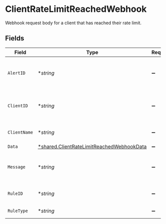 # ClientRateLimitReachedWebhook

Webhook request body for a client that has reached their rate limit.


## Fields

| Field                                                                                                        | Type                                                                                                         | Required                                                                                                     | Description                                                                                                  |
| ------------------------------------------------------------------------------------------------------------ | ------------------------------------------------------------------------------------------------------------ | ------------------------------------------------------------------------------------------------------------ | ------------------------------------------------------------------------------------------------------------ |
| `AlertID`                                                                                                    | **string*                                                                                                    | :heavy_minus_sign:                                                                                           | Unique identifier of the webhook event.                                                                      |
| `ClientID`                                                                                                   | **string*                                                                                                    | :heavy_minus_sign:                                                                                           | Unique identifier for your client in Codat.                                                                  |
| `ClientName`                                                                                                 | **string*                                                                                                    | :heavy_minus_sign:                                                                                           | Name of your client in Codat.                                                                                |
| `Data`                                                                                                       | [*shared.ClientRateLimitReachedWebhookData](../../../pkg/models/shared/clientratelimitreachedwebhookdata.md) | :heavy_minus_sign:                                                                                           | N/A                                                                                                          |
| `Message`                                                                                                    | **string*                                                                                                    | :heavy_minus_sign:                                                                                           | A human readable message about the webhook.                                                                  |
| `RuleID`                                                                                                     | **string*                                                                                                    | :heavy_minus_sign:                                                                                           | Unique identifier for the rule.                                                                              |
| `RuleType`                                                                                                   | **string*                                                                                                    | :heavy_minus_sign:                                                                                           | The type of rule.                                                                                            |